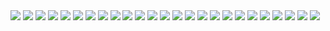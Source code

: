 <img src="./src/assets/images/Screenshot_1.jpg">
<img src="./src/assets/images/Screenshot_2.jpg">
<img src="./src/assets/images/Screenshot_3.jpg">
<img src="./src/assets/images/Screenshot_4.jpg">
<img src="./src/assets/images/Screenshot_5.jpg">
<img src="./src/assets/images/Screenshot_6.jpg">
<img src="./src/assets/images/Screenshot_7.jpg">
<img src="./src/assets/images/Screenshot_8.jpg">
<img src="./src/assets/images/Screenshot_9.jpg">
<img src="./src/assets/images/Screenshot_10.jpg">
<img src="./src/assets/images/Screenshot_11.jpg">
<img src="./src/assets/images/Screenshot_12.jpg">
<img src="./src/assets/images/Screenshot_13.jpg">
<img src="./src/assets/images/Screenshot_14.jpg">
<img src="./src/assets/images/Screenshot_15.jpg">
<img src="./src/assets/images/Screenshot_16.jpg">
<img src="./src/assets/images/Screenshot_17.jpg">
<img src="./src/assets/images/Screenshot_18.jpg">
<img src="./src/assets/images/Screenshot_19.jpg">
<img src="./src/assets/images/Screenshot_20.jpg">
<img src="./src/assets/images/Screenshot_21.jpg">
<img src="./src/assets/images/Screenshot_22.jpg">
<img src="./src/assets/images/Screenshot_23.jpg">
<img src="./src/assets/images/Screenshot_24.jpg">
<img src="./src/assets/images/Screenshot_25.jpg">